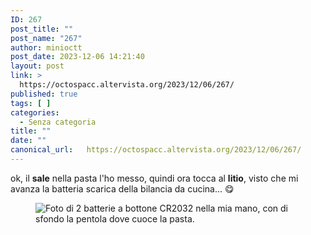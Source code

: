 ```yaml
---
ID: 267
post_title: ""
post_name: "267"
author: minioctt
post_date: 2023-12-06 14:21:40
layout: post
link: >
  https://octospacc.altervista.org/2023/12/06/267/
published: true
tags: [ ]
categories:
  - Senza categoria
title: ""
date: ""
canonical_url:   https://octospacc.altervista.org/2023/12/06/267/
---
```

<!-- wp:paragraph -->
<p>ok, il <strong>sale</strong> nella pasta l'ho messo, quindi ora tocca al <strong>litio</strong>, visto che mi avanza la batteria scarica della bilancia da cucina... 😋</p>
<!-- /wp:paragraph -->

<!-- wp:paragraph -->
<p></p>
<!-- /wp:paragraph -->

<!-- wp:image {"id":266,"sizeSlug":"large"} -->
<figure class="wp-block-image size-large"><img src="{{site.cdnurl}}/assets/uploads/2023/12/image_editor_output_image-546820275-17018687942344515136824523068646-949x1440.jpg" alt="Foto di 2 batterie a bottone CR2032 nella mia mano, con di sfondo la pentola dove cuoce la pasta." class="wp-image-266"/></figure>
<!-- /wp:image -->